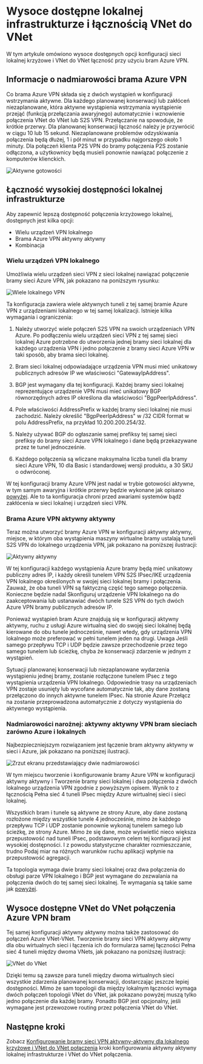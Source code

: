 <properties
   pageTitle="Omówienie wysokiej dostępności konfiguracji bramy sieci VPN Azure | Microsoft Azure"
   description="W tym artykule omówiono wysoce dostępnych opcji konfiguracji przy użyciu bram VPN Azure."
   services="vpn-gateway"
   documentationCenter="na"
   authors="yushwang"
   manager="rossort"
   editor=""
   tags=""/>

<tags
   ms.service="vpn-gateway"
   ms.devlang="na"
   ms.topic="article"
   ms.tgt_pltfrm="na"
   ms.workload="infrastructure-services"
   ms.date="09/24/2016"
   ms.author="yushwang"/>

# <a name="highly-available-cross-premises-and-vnet-to-vnet-connectivity"></a>Wysoce dostępne lokalnej infrastrukturze i łącznością VNet do VNet

W tym artykule omówiono wysoce dostępnych opcji konfiguracji sieci lokalnej krzyżowe i VNet do VNet łączność przy użyciu bram Azure VPN.

## <a name = "activestandby"></a>Informacje o nadmiarowości brama Azure VPN

Co brama Azure VPN składa się z dwóch wystąpień w konfiguracji wstrzymania aktywne. Dla każdego planowanej konserwacji lub zakłóceń niezaplanowane, która aktywne wystąpienia wstrzymania wystąpienie przejąć (funkcją przełączania awaryjnego) automatycznie i wznowienie połączenia VNet do VNet lub S2S VPN. Przełączanie na spowoduje, że krótkie przerwy. Dla planowanej konserwacji łączność należy je przywrócić w ciągu 10 lub 15 sekund. Niezaplanowane problemów odzyskiwania połączenia będą dłużej, 1 i pół minut w przypadku najgorszego około 1 minuty. Dla połączeń klienta P2S VPN do bramy połączenia P2S zostanie odłączona, a użytkownicy będą musieli ponownie nawiązać połączenie z komputerów klienckich.

![Aktywne gotowości](./media/vpn-gateway-highlyavailable/active-standby.png)

## <a name="highly-available-cross-premises-connectivity"></a>Łączność wysokiej dostępności lokalnej infrastrukturze

Aby zapewnić lepszą dostępność połączenia krzyżowego lokalnej, dostępnych jest kilka opcji:

- Wielu urządzeń VPN lokalnego
- Brama Azure VPN aktywny aktywny
- Kombinacja

### <a name = "activeactiveonprem"></a>Wielu urządzeń VPN lokalnego

Umożliwia wielu urządzeń sieci VPN z sieci lokalnej nawiązać połączenie bramy sieci Azure VPN, jak pokazano na poniższym rysunku:

![Wiele lokalnego VPN](./media/vpn-gateway-highlyavailable/multiple-onprem-vpns.png)

Ta konfiguracja zawiera wiele aktywnych tuneli z tej samej bramie Azure VPN z urządzeniami lokalnego w tej samej lokalizacji. Istnieje kilka wymagania i ograniczenia:

1. Należy utworzyć wiele połączeń S2S VPN na swoich urządzeniach VPN Azure. Po podłączeniu wielu urządzeń sieci VPN z tej samej sieci lokalnej Azure potrzebne do utworzenia jednej bramy sieci lokalnej dla każdego urządzenia VPN i jedno połączenie z bramy sieci Azure VPN w taki sposób, aby brama sieci lokalnej.

2. Bram sieci lokalnej odpowiadające urządzenia VPN musi mieć unikatowy publicznych adresów IP we właściwości "GatewayIpAddress".

3. BGP jest wymagany dla tej konfiguracji. Każdej bramy sieci lokalnej reprezentujące urządzenie VPN musi mieć unikatowy BGP równorzędnych adres IP określona dla właściwości "BgpPeerIpAddress".

4. Pole właściwości AddressPrefix w każdej bramy sieci lokalnej nie musi zachodzić. Należy określić "BgpPeerIpAddress" w /32 CIDR format w polu AddressPrefix, na przykład 10.200.200.254/32.

5. Należy używać BGP do ogłaszanie samej prefiksy tej samej sieci prefiksy do bramy sieci Azure VPN lokalnego i dane będą przekazywane przez te tunel jednocześnie.

6. Każdego połączenia są wliczane maksymalna liczba tuneli dla bramy sieci Azure VPN, 10 dla Basic i standardowej wersji produktu, a 30 SKU o odwróconej. 

W tej konfiguracji bramy Azure VPN jest nadal w trybie gotowości aktywne, w tym samym awaryjna i krótkie przerwy będzie wykonane jak opisano [powyżej](#activestandby). Ale to ta konfiguracja chroni przed awariami systemów bądź zakłócenia w sieci lokalnej i urządzeń sieci VPN.
 
### <a name="active-active-azure-vpn-gateway"></a>Brama Azure VPN aktywny aktywny

Teraz można utworzyć bramy Azure VPN w konfiguracji aktywny aktywny, miejsce, w którym oba wystąpienia maszyny wirtualne bramy ustalają tuneli S2S VPN do lokalnego urządzenia VPN, jak pokazano na poniższej ilustracji:

![Aktywny aktywny](./media/vpn-gateway-highlyavailable/active-active.png)

W tej konfiguracji każdego wystąpienia Azure bramy będą mieć unikatowy publiczny adres IP, i każdy określi tunelem VPN S2S IPsec/IKE urządzenia VPN lokalnego określonych w swojej sieci lokalnej bramy i połączenia. Zauważ, że oba tuneli VPN są faktyczną część tego samego połączenia. Konieczne będzie nadal Skonfiguruj urządzenie VPN lokalnego na do zaakceptowania lub ustanawiać dwóch tunele S2S VPN do tych dwóch Azure VPN bramy publicznych adresów IP.

Ponieważ wystąpień bram Azure znajdują się w konfiguracji aktywny aktywny, ruchu z usługi Azure wirtualną sieć do swojej sieci lokalnej będą kierowane do obu tunele jednocześnie, nawet wtedy, gdy urządzenia VPN lokalnego może preferować w pełni tunelem jeden na drugi. Uwaga Jeśli samego przepływu TCP i UDP będzie zawsze przechodzenie przez tego samego tunelem lub ścieżkę, chyba że konserwacji zdarzenie w jednym z wystąpień.

Sytuacji planowanej konserwacji lub niezaplanowane wydarzenia wystąpieniu jednej bramy, zostanie rozłączone tunelem IPsec z tego wystąpienia urządzenia VPN lokalnego. Odpowiednie trasy na urządzeniach VPN zostaje usunięty lub wycofane automatycznie tak, aby dane zostaną przełączono do innych aktywne tunelem IPsec. Na stronie Azure Przełącz na zostanie przeprowadzona automatycznie z dotyczy wystąpienia do aktywnego wystąpienia.

### <a name="dual-redundancy-active-active-vpn-gateways-for-both-azure-and-on-premises-networks"></a>Nadmiarowości narożnej: aktywny aktywny VPN bram sieciach zarówno Azure i lokalnych

Najbezpieczniejszym rozwiązaniem jest łączenie bram aktywny aktywny w sieci i Azure, jak pokazano na poniższej ilustracji.

![Zrzut ekranu przedstawiający dwie nadmiarowości](./media/vpn-gateway-highlyavailable/dual-redundancy.png)

W tym miejscu tworzenie i konfigurowanie bramy Azure VPN w konfiguracji aktywny aktywny i Tworzenie bramy sieci lokalnej i dwa połączenia z dwóch lokalnego urządzenia VPN zgodnie z powyższym opisem. Wynik to z łącznością Pełna sieć 4 tuneli IPsec między Azure wirtualnej sieci i sieci lokalnej.

Wszystkich bram i tunele są aktywne ze strony Azure, aby dane zostaną rozłożone między wszystkie tunele 4 jednocześnie, mimo że każdego przepływu TCP i UDP zostanie ponownie wykonaj tunelem samego lub ścieżkę, ze strony Azure. Mimo że się dane, może wyświetlić nieco większa przepustowość nad tuneli IPsec, podstawowym celem tej konfiguracji jest wysokiej dostępności. I z powodu statystyczne charakter rozmieszczanie, trudno Podaj miar na różnych warunków ruchu aplikacji wpłynie na przepustowość agregacji.

Ta topologia wymaga dwie bramy sieci lokalnej oraz dwa połączenia do obsługi parze VPN lokalnego i BGP jest wymagane do zezwalania na połączenia dwóch do tej samej sieci lokalnej. Te wymagania są takie same jak [powyżej](#activeactiveonprem). 

## <a name="highly-available-vnet-to-vnet-connectivity-through-azure-vpn-gateways"></a>Wysoce dostępne VNet do VNet połączenia Azure VPN bram

Tej samej konfiguracji aktywny aktywny można także zastosować do połączeń Azure VNet-VNet. Tworzenie bramy sieci VPN aktywny aktywny dla obu wirtualnych sieci i łączenia ich do formularza samej łączności Pełna sieć 4 tuneli między dwoma VNets, jak pokazano na poniższej ilustracji:

![VNet do VNet](./media/vpn-gateway-highlyavailable/vnet-to-vnet.png)

Dzięki temu są zawsze para tuneli między dwoma wirtualnych sieci wszystkie zdarzenia planowanej konserwacji, dostarczając jeszcze lepiej dostępności. Mimo że sam topologii dla między lokalnym łączności wymaga dwóch połączeń topologii VNet do VNet, jak pokazano powyżej muszą tylko jedno połączenie dla każdej bramy. Ponadto BGP jest opcjonalny, jeśli wymagane jest przewozowe routing przez połączenia VNet do VNet.


## <a name="next-steps"></a>Następne kroki

Zobacz [Konfigurowanie bramy sieci VPN aktywny-aktywny dla lokalnego krzyżowe i VNet do VNet połączenia](vpn-gateway-activeactive-rm-powershell.md) kroki konfigurowania aktywny aktywny lokalnej infrastrukturze i VNet do VNet połączenia.
